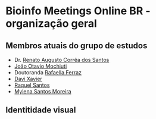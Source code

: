 # Bioinfo Meetings Online BR - organização geral

## Membros atuais do grupo de estudos

 * Dr. [Renato Augusto Corrêa dos Santos](https://scholar.google.com.br/citations?user=22CKgnIAAAAJ)
 * [João Otavio Mochiuti](https://github.com/j-x-mochiuti-x)
 * Doutoranda [Rafaella Ferraz](https://github.com/RafaellaFerraz)
 * [Davi Xavier](https://github.com/davixavier528)
 * [Raquel Santos](https://github.com/arquels7)
 * [Mylena Santos Moreira](https://github.com/MylenaSM)

## Identitidade visual

